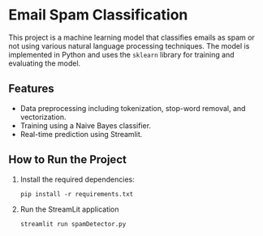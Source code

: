 # Email Spam Classification

This project is a machine learning model that classifies emails as spam or not using various natural language processing techniques. The model is implemented in Python and uses the `sklearn` library for training and evaluating the model.

## Features
- Data preprocessing including tokenization, stop-word removal, and vectorization.
- Training using a Naive Bayes classifier.
- Real-time prediction using Streamlit.

## How to Run the Project
1. Install the required dependencies:
   ```
   pip install -r requirements.txt
2. Run the StreamLit application
   ```
   streamlit run spamDetector.py
